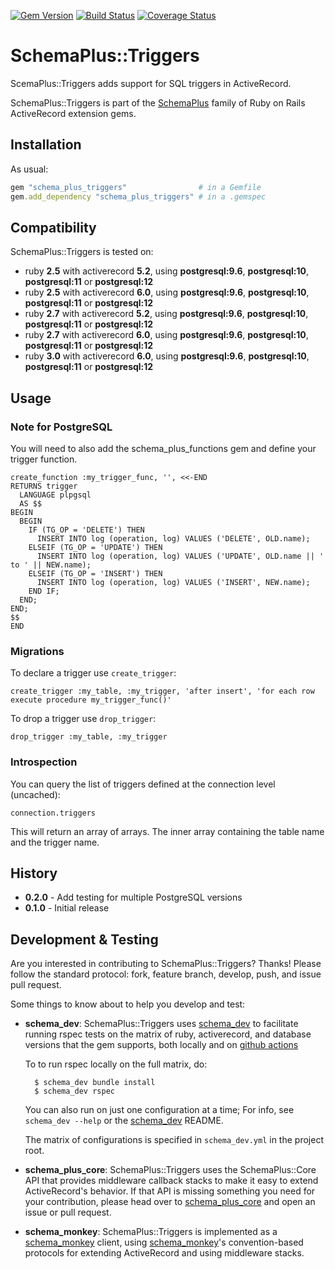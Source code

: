 [![Gem Version](https://badge.fury.io/rb/schema_plus_triggers.svg)](http://badge.fury.io/rb/schema_plus_triggers)
[![Build Status](https://github.com/SchemaPlus/schema_plus_triggers/actions/workflows/prs.yml/badge.svg)](http://github.com/SchemaPlus/schema_plus_triggers/actions)
[![Coverage Status](https://coveralls.io/repos/github/SchemaPlus/schema_plus_triggers/badge.svg)](https://coveralls.io/github/SchemaPlus/schema_plus_triggers)

# SchemaPlus::Triggers

ScemaPlus::Triggers adds support for SQL triggers in ActiveRecord.

SchemaPlus::Triggers is part of the [SchemaPlus](https://github.com/SchemaPlus/) family of Ruby on Rails ActiveRecord extension gems.

## Installation

<!-- SCHEMA_DEV: TEMPLATE INSTALLATION - begin -->
<!-- These lines are auto-inserted from a schema_dev template -->
As usual:

```ruby
gem "schema_plus_triggers"                # in a Gemfile
gem.add_dependency "schema_plus_triggers" # in a .gemspec
```

<!-- SCHEMA_DEV: TEMPLATE INSTALLATION - end -->

## Compatibility

SchemaPlus::Triggers is tested on:

<!-- SCHEMA_DEV: MATRIX - begin -->
<!-- These lines are auto-generated by schema_dev based on schema_dev.yml -->
* ruby **2.5** with activerecord **5.2**, using **postgresql:9.6**, **postgresql:10**, **postgresql:11** or **postgresql:12**
* ruby **2.5** with activerecord **6.0**, using **postgresql:9.6**, **postgresql:10**, **postgresql:11** or **postgresql:12**
* ruby **2.7** with activerecord **5.2**, using **postgresql:9.6**, **postgresql:10**, **postgresql:11** or **postgresql:12**
* ruby **2.7** with activerecord **6.0**, using **postgresql:9.6**, **postgresql:10**, **postgresql:11** or **postgresql:12**
* ruby **3.0** with activerecord **6.0**, using **postgresql:9.6**, **postgresql:10**, **postgresql:11** or **postgresql:12**

<!-- SCHEMA_DEV: MATRIX - end -->

## Usage

### Note for PostgreSQL

You will need to also add the schema_plus_functions gem and define your trigger function.

    create_function :my_trigger_func, '', <<-END
    RETURNS trigger
      LANGUAGE plpgsql
      AS $$
    BEGIN
      BEGIN
        IF (TG_OP = 'DELETE') THEN
          INSERT INTO log (operation, log) VALUES ('DELETE', OLD.name);
        ELSEIF (TG_OP = 'UPDATE') THEN
          INSERT INTO log (operation, log) VALUES ('UPDATE', OLD.name || ' to ' || NEW.name);
        ELSEIF (TG_OP = 'INSERT') THEN
          INSERT INTO log (operation, log) VALUES ('INSERT', NEW.name);
        END IF; 
      END;
    END;
    $$
    END

### Migrations

To declare a trigger use `create_trigger`:

    create_trigger :my_table, :my_trigger, 'after insert', 'for each row execute procedure my_trigger_func()' 

To drop a trigger use `drop_trigger`:

    drop_trigger :my_table, :my_trigger

### Introspection

You can query the list of triggers defined at the connection level (uncached):

    connection.triggers

This will return an array of arrays. The inner array containing the table name and the trigger name.

## History

* **0.2.0** - Add testing for multiple PostgreSQL versions
* **0.1.0** - Initial release

## Development & Testing

Are you interested in contributing to SchemaPlus::Triggers?  Thanks!  Please follow
the standard protocol: fork, feature branch, develop, push, and issue pull
request.

Some things to know about to help you develop and test:

<!-- SCHEMA_DEV: TEMPLATE USES SCHEMA_DEV - begin -->
<!-- These lines are auto-inserted from a schema_dev template -->
* **schema_dev**:  SchemaPlus::Triggers uses [schema_dev](https://github.com/SchemaPlus/schema_dev) to
  facilitate running rspec tests on the matrix of ruby, activerecord, and database
  versions that the gem supports, both locally and on
  [github actions](https://github.com/SchemaPlus/schema_plus_triggers/actions)

  To to run rspec locally on the full matrix, do:

        $ schema_dev bundle install
        $ schema_dev rspec

  You can also run on just one configuration at a time;  For info, see `schema_dev --help` or the [schema_dev](https://github.com/SchemaPlus/schema_dev) README.

  The matrix of configurations is specified in `schema_dev.yml` in
  the project root.

<!-- SCHEMA_DEV: TEMPLATE USES SCHEMA_DEV - end -->

<!-- SCHEMA_DEV: TEMPLATE USES SCHEMA_PLUS_CORE - begin -->
<!-- These lines are auto-inserted from a schema_dev template -->
* **schema_plus_core**: SchemaPlus::Triggers uses the SchemaPlus::Core API that
  provides middleware callback stacks to make it easy to extend
  ActiveRecord's behavior.  If that API is missing something you need for
  your contribution, please head over to
  [schema_plus_core](https://github.com/SchemaPlus/schema_plus_core) and open
  an issue or pull request.

<!-- SCHEMA_DEV: TEMPLATE USES SCHEMA_PLUS_CORE - end -->

<!-- SCHEMA_DEV: TEMPLATE USES SCHEMA_MONKEY - begin -->
<!-- These lines are auto-inserted from a schema_dev template -->
* **schema_monkey**: SchemaPlus::Triggers is implemented as a
  [schema_monkey](https://github.com/SchemaPlus/schema_monkey) client,
  using [schema_monkey](https://github.com/SchemaPlus/schema_monkey)'s
  convention-based protocols for extending ActiveRecord and using middleware stacks.

<!-- SCHEMA_DEV: TEMPLATE USES SCHEMA_MONKEY - end -->
